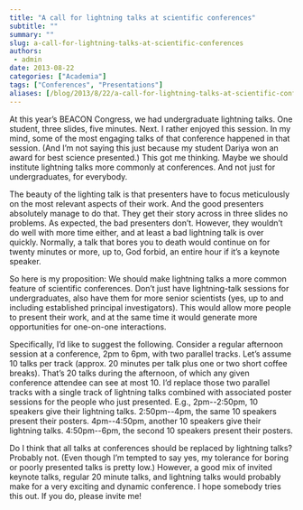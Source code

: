 ```yaml
---
title: "A call for lightning talks at scientific conferences"
subtitle: ""
summary: ""
slug: a-call-for-lightning-talks-at-scientific-conferences
authors:
 - admin
date: 2013-08-22
categories: ["Academia"]
tags: ["Conferences", "Presentations"]
aliases: [/blog/2013/8/22/a-call-for-lightning-talks-at-scientific-conferences]
---
```

At this year’s BEACON Congress, we had undergraduate lightning talks. One student, three slides, five minutes. Next. I rather enjoyed this session. In my mind, some of the most engaging talks of that conference happened in that session. (And I’m not saying this just because my student Dariya won an award for best science presented.) This got me thinking. Maybe we should institute lightning talks more commonly at conferences. And not just for undergraduates, for everybody.

The beauty of the lighting talk is that presenters have to focus meticulously on the most relevant aspects of their work. And the good presenters absolutely manage to do that. They get their story across in three slides no problems. As expected, the bad presenters don’t. However, they wouldn’t do well with more time either, and at least a bad lightning talk is over quickly. Normally, a talk that bores you to death would continue on for twenty minutes or more, up to, God forbid, an entire hour if it’s a keynote speaker.

So here is my proposition: We should make lightning talks a more common feature of scientific conferences. Don’t just have lightning-talk sessions for undergraduates, also have them for more senior scientists (yes, up to and including established principal investigators). This would allow more people to present their work, and at the same time it would generate more opportunities for one-on-one interactions.

Specifically, I’d like to suggest the following. Consider a regular afternoon session at a conference, 2pm to 6pm, with two parallel tracks. Let’s assume 10 talks per track (approx. 20 minutes per talk plus one or two short coffee breaks). That’s 20 talks during the afternoon, of which any given conference attendee can see at most 10. I’d replace those two parallel tracks with a single track of lightning talks combined with associated poster sessions for the people who just presented. E.g., 2pm--2:50pm, 10 speakers give their lightning talks. 2:50pm--4pm, the same 10 speakers present their posters. 4pm--4:50pm, another 10 speakers give their lightning talks. 4:50pm--6pm, the second 10 speakers present their posters.

Do I think that all talks at conferences should be replaced by lightning talks? Probably not. (Even though I’m tempted to say yes, my tolerance for boring or poorly presented talks is pretty low.) However, a good mix of invited keynote talks, regular 20 minute talks, and lightning talks would probably make for a very exciting and dynamic conference. I hope somebody tries this out. If you do, please invite me!
